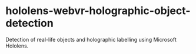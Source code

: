 # hololens-webvr-holographic-object-detection
Detection of real-life objects and holographic labelling using Microsoft Hololens.

